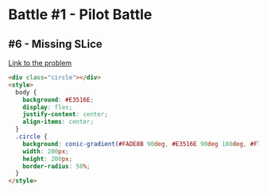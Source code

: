 # Battle #1 - Pilot Battle

## #6 - Missing SLice

[Link to the problem](https://cssbattle.dev/play/6)

[result]: ./images/6-missing-slice.png

```html
<div class="circle"></div>
<style>
  body {
    background: #E3516E;
    display: flex;
    justify-content: center;
    align-items: center;
  }
  .circle {
    background: conic-gradient(#FADE8B 90deg, #E3516E 90deg 180deg, #F7F3D7 180deg 270deg, #51B5A9 270deg);
    width: 200px;
    height: 200px;
    border-radius: 50%;
  }
</style>
```